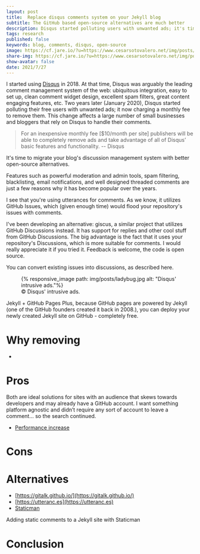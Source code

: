 ```yaml
---
layout: post
title:  Replace disqus comments system on your Jekyll blog 
subtitle: The GitHub based open-source alternatives are much better
description: Disqus started polluting users with unwanted ads; it's time to migrate your blog's discussion management system with better open-source alternatives.
tags: research
published: false
keywords: blog, comments, disqus, open-source
image: https://cf.jare.io/?u=https://www.cesarsotovalero.net/img/posts/angry-emoji.jpg
share-img: https://cf.jare.io/?u=https://www.cesarsotovalero.net/img/posts/angry-emoji.jpg
show-avatar: false
date: 2021/7/27
---
```


I started using [Disqus](https://disqus.com) in 2018. 
At that time, Disqus was arguably the leading comment management system of the web: ubiquitous integration, easy to set up, clean comment widget design, excellent spam filters, great content engaging features, etc.
Two years later (January 2020), Disqus started polluting their free users with unwanted ads; it now charging a monthly fee to remove them.
This change affects a large number of small businesses and bloggers that rely on Disqus to handle their comments.


> For an inexpensive monthly fee [$10/month per site] publishers will be able to completely remove ads and take advantage of all of Disqus’ basic features and functionality. -- Disqus

It's time to migrate your blog's discussion management system with better open-source alternatives.

Features such as powerful moderation and admin tools, spam filtering, blacklisting, email notifications, and well designed threaded comments are just a few reasons why it has become popular over the years.



I see that you're using utterances for comments. As we know, it utilizes GitHub Issues, which (given enough time) would flood your repository's issues with comments.

I've been developing an alternative: giscus, a similar project that utilizes GitHub Discussions instead. It has support for replies and other cool stuff from GitHub Discussions. The big advantage is the fact that it uses your repository's Discussions, which is more suitable for comments. I would really appreciate it if you tried it. Feedback is welcome, the code is open source.

You can convert existing issues into discussions, as described here.


<figure class="jb_picture">
  {% responsive_image path: img/posts/ladybug.jpg alt: "Disqus' intrusive ads."%}
  <figcaption class="stroke">
    &#169; Disqus' intrusive ads.
  </figcaption>
</figure>


Jekyll + GitHub Pages
Plus, because GitHub pages are powered by Jekyll (one of the GitHub founders created it back in 2008.), you can deploy your newly created Jekyll site on GitHub - completely free.

# Why removing

- 

# Pros

Both are ideal solutions for sites with an audience that skews towards developers and may already have a GitHub account. I want something platform agnostic and didn’t require any sort of account to leave a comment… so the search continued.

- [Performance increase](https://chrislema.com/killed-disqus-commenting/)


# Cons


# Alternatives

- [https://gitalk.github.io/](https://gitalk.github.io/)
- [https://utteranc.es](https://utteranc.es)
- [Staticman](https://staticman.net/)

Adding static comments to a Jekyll site with Staticman
# Conclusion

